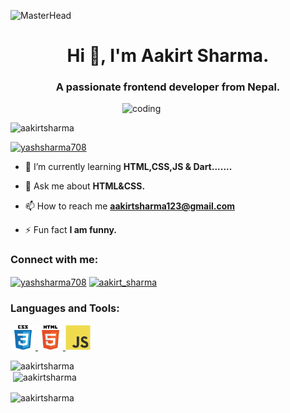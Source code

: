  ![MasterHead](https://www.digitaladlectio.com/wp-content/uploads/2020/04/New-PNC-Animated-Banners.gif)
<h1 align="center">Hi 👋, I'm Aakirt Sharma.</h1>
<h3 align="center">A passionate frontend developer from Nepal.</h3>
<img align="right" alt="coding" width="325" src="https://www.shootdartsolutions.com/img/service/web-design.gif"> <br>
<p align="left"> <img src="https://komarev.com/ghpvc/?username=aakirtsharma&label=Profile%20views&color=0e75b6&style=flat" alt="aakirtsharma" /> </p>

<p align="left"> <a href="https://twitter.com/yashsharma708" target="blank"><img src="https://img.shields.io/twitter/follow/yashsharma708?logo=twitter&style=for-the-badge" alt="yashsharma708" /></a> </p>

- 🌱 I’m currently learning **HTML,CSS,JS & Dart.......**

- 💬 Ask me about **HTML&CSS.**

- 📫 How to reach me **aakirtsharma123@gmail.com**

- ⚡ Fun fact **I am funny.**

<h3 align="left">Connect with me:</h3>
<p align="left">
<a href="https://twitter.com/yashsharma708" target="blank"><img align="center" src="https://raw.githubusercontent.com/rahuldkjain/github-profile-readme-generator/master/src/images/icons/Social/twitter.svg" alt="yashsharma708" height="30" width="40" /></a>
<a href="https://instagram.com/aakirt_sharma" target="blank"><img align="center" src="https://raw.githubusercontent.com/rahuldkjain/github-profile-readme-generator/master/src/images/icons/Social/instagram.svg" alt="aakirt_sharma" height="30" width="40" /></a>
</p>

<h3 align="left">Languages and Tools:</h3>
<p align="left"> <a href="https://www.w3schools.com/css/" target="_blank" rel="noreferrer"> <img src="https://raw.githubusercontent.com/devicons/devicon/master/icons/css3/css3-original-wordmark.svg" alt="css3" width="40" height="40"/> </a> <a href="https://www.w3.org/html/" target="_blank" rel="noreferrer"> <img src="https://raw.githubusercontent.com/devicons/devicon/master/icons/html5/html5-original-wordmark.svg" alt="html5" width="40" height="40"/> </a> <a href="https://developer.mozilla.org/en-US/docs/Web/JavaScript" target="_blank" rel="noreferrer"> <img src="https://raw.githubusercontent.com/devicons/devicon/master/icons/javascript/javascript-original.svg" alt="javascript" width="40" height="40"/> </a> </p>

<p><img align="left" width="600"  src="https://github-readme-stats.vercel.app/api/top-langs?username=aakirtsharma&show_icons=true&bg_color=151515&text_color=f5f5f5&locale=en&layout=compact" alt="aakirtsharma" /></p>

<p>&nbsp;<img align="center"  width="600" src="https://github-readme-stats.vercel.app/api?username=aakirtsharma&show_icons=true&bg_color=151515&text_color=f5f5f5&locale=en" alt="aakirtsharma" /></p>

<p><img align="center" width="600" src="https://github-readme-streak-stats.herokuapp.com/?user=aakirtsharma" alt="aakirtsharma" /></p>
